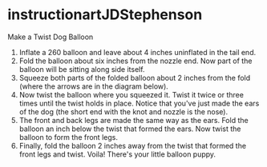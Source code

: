 # instructionartJDStephenson
Make a Twist Dog Balloon

1. Inflate a 260 balloon and leave about 4 inches uninflated in the tail end.
2. Fold the balloon about six inches from the nozzle end. Now part of the balloon will be sitting along side itself. 
3. Squeeze both parts of the folded balloon about 2 inches from the fold (where the arrows are in the diagram below). 
4. Now twist the balloon where you squeezed it. Twist it twice or three times until the twist holds in place. Notice that you've just made the ears of the dog (the short end with the knot and nozzle is the nose). 
5. The front and back legs are made the same way as the ears. Fold the balloon an inch below the twist that formed the ears. Now twist the balloon to form the front legs. 
6. Finally, fold the balloon 2 inches away from the twist that formed the front legs and twist. 
Voila! There's your little balloon puppy.
